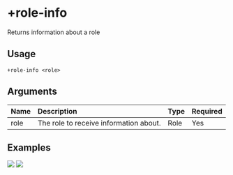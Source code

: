 # +role-info
Returns information about a role

## Usage
```
+role-info <role>
```

## Arguments
Name | Description | Type | Required
:-- | :-- | :-- | :--
role | The role to receive information about. | Role | Yes

## Examples
![](https://user-images.githubusercontent.com/111157596/209472754-3c784f58-0038-4ff0-8bb4-8945ea2ca49a.png)
![](https://user-images.githubusercontent.com/111157596/209472755-7251666e-d2ab-4a9a-8fc8-0cf551a8e2e7.png)
